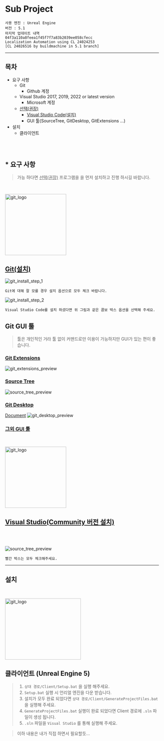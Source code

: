 Sub Project
======================
```
사용 엔진 : Unreal Engine
버전 : 5.1
마지막 업데이트 내역
04f3a110a8feea1f45f7f7a83b2039ee058cfecc
Localization Automation using CL 24024253
[CL 24026516 by buildmachine in 5.1 branch]
```
---
## 목차
- 요구 사항
    - Git
        - Github 계정
    - Visual Studio 2017, 2019, 2022 or latest version
        - Microsoft 계정
    - <U>선택(권장)</U>
        - [Visual Studio Code(설치)](https://code.visualstudio.com/download)
        - GUI 툴(SourceTree, GitDesktop, GitExtensions ...)
- 설치
    - 클라이언트

<br/><br/>

## * 요구 사항
> 가능 하다면 <U>선택(권장)</U> 프로그램을 을 먼저 설치하고 진행 하시길 바랍니다.

<br/>

<img src="./Resources/git_logo.png" width="200px" height="200px" title="git_logo" alt="git_logo"></img>

## [Git(설치)](https://git-scm.com/download/win)

![git_install_step_1](/Resources\Git-2.39.2-64-bit.tmp_lM2JTvTslx.png)
```
Git에 대해 잘 모를 경우 설치 옵션으로 모두 체크 바랍니다.
```
![git_install_step_2](/Resources\Git-2.39.2-64-bit.tmp_tsS2ORnw4O.png)
```
Visual Studio Code를 설치 하셨다면 위 그림과 같은 콤보 박스 옵션을 선택해 주세요.
```

## Git GUI 툴
> 툴은 개인적인 거라 툴 없이 커맨드로만 이용이 가능하지만
> GUI가 있는 편이 좋습니다.

### [Git Extensions](https://github.com/gitextensions/gitextensions/releases/)
![git_extensions_preview](/Resources\GitExtensions_Jp5voCAT0b.png)

### [Source Tree](https://www.sourcetreeapp.com/enterprise)
![source_tree_preview](/Resources\image2018-6-7_15-46-10.png)

### [Git Desktop]()
[Document](https://docs.github.com/ko/desktop/installing-and-configuring-github-desktop/installing-and-authenticating-to-github-desktop/setting-up-github-desktop)
![git_desktop_preview](/Resources\github-desktop-screenshot-windows.png)

### [그외 GUI 툴](https://git-scm.com/downloads/guis)

<br/>

<img src="./Resources\visualstudiologo.png" width="200px" height="200px" title="git_logo" alt="git_logo"></img>
## [Visual Studio(Community 버전 설치)](https://visualstudio.microsoft.com/ko/thank-you-downloading-visual-studio/?sku=Community&channel=Release&version=VS2022&source=VSLandingPage&cid=2030&passive=false)

<br/><br/>


![source_tree_preview](/Resources\iDUkeFFiOo.png)
```
빨간 박스는 모두 체크해주세요.
```

---
## 설치

<br/>

<img src="./Resources\ue-logo-stacked-unreal-engine-w-677x545-fac11de0943f.png" width="248px" height="200px" title="git_logo" alt="git_logo"></img>

## 클라이언트 (Unreal Engine 5)
> 1. ```상대 경로/Client/Setup.bat``` 을 실행 해주세요.
> 2. `Setup.bat` 실행 시 언리얼 엔진을 다운 받습니다.
> 3. 설치가 모두 완료 되었다면 ```상대 경로/Client/GenerateProjectFiles.bat``` 을 실행해 주세요.
> 4. `GenerateProjectFiles.bat` 실행이 완료 되었다면 Client 경로에 `.sln` 파일이 생성 됩니다.
> 5. `.sln` 파일을 `Visual Studio` 를 통해 실행해 주세요.

> 이하 내용은 내가 직접 하면서 필요할듯...

